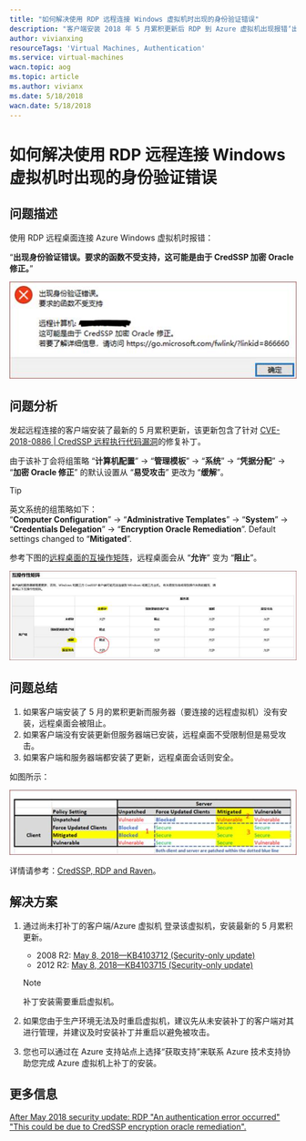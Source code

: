 ```yaml
---
title: "如何解决使用 RDP 远程连接 Windows 虚拟机时出现的身份验证错误"
description: "客户端安装 2018 年 5 月累积更新后 RDP 到 Azure 虚拟机出现报错‘出现身份验证错误’"
author: vivianxing
resourceTags: 'Virtual Machines, Authentication'
ms.service: virtual-machines
wacn.topic: aog
ms.topic: article
ms.author: vivianx
ms.date: 5/18/2018
wacn.date: 5/18/2018
---
```


# 如何解决使用 RDP 远程连接 Windows 虚拟机时出现的身份验证错误

## 问题描述

使用 RDP 远程桌面连接 Azure Windows 虚拟机时报错：

“**出现身份验证错误。要求的函数不受支持，这可能是由于 CredSSP 加密 Oracle 修正。**”

![01](media/aog-virtual-machines-windows-qa-howto-solve-authentication-error/01.png)

## 问题分析

发起远程连接的客户端安装了最新的 5 月累积更新，该更新包含了针对 [CVE-2018-0886 | CredSSP 远程执行代码漏洞](https://portal.msrc.microsoft.com/zh-cn/security-guidance/advisory/CVE-2018-0886)的修复补丁。

由于该补丁会将组策略 “**计算机配置**” -> “**管理模板**” -> “**系统**” -> “**凭据分配**” -> “**加密 Oracle 修正**” 的默认设置从 “**易受攻击**” 更改为 “**缓解**”。

> [!TIP]
> 英文系统的组策略如下：<br>
> “**Computer Configuration**” -> “**Administrative Templates**” -> “**System**” -> “**Credentials Delegation**” -> “**Encryption Oracle Remediation**”. Default settings changed to “**Mitigated**”.

参考下图的[远程桌面的互操作矩阵](https://support.microsoft.com/zh-cn/help/4093492/credssp-updates-for-cve-2018-0886-march-13-2018)，远程桌面会从 “**允许**” 变为 “**阻止**”。

![02](media/aog-virtual-machines-windows-qa-howto-solve-authentication-error/02.png)

## 问题总结

1. 如果客户端安装了 5 月的累积更新而服务器（要连接的远程虚拟机）没有安装，远程桌面会被阻止。
2. 如果客户端没有安装更新但服务器端已安装，远程桌面不受限制但是易受攻击。
3. 如果客户端和服务器端都安装了更新，远程桌面会话则安全。

如图所示：

![03](media/aog-virtual-machines-windows-qa-howto-solve-authentication-error/03.png)

详情请参考：[CredSSP, RDP and Raven](https://blogs.technet.microsoft.com/askpfeplat/2018/05/07/credssp-rdp-and-raven/)。

## 解决方案

1. 通过尚未打补丁的客户端/Azure 虚拟机 登录该虚拟机，安装最新的 5 月累积更新。

    - 2008 R2: [May 8, 2018—KB4103712 (Security-only update)](https://support.microsoft.com/en-us/help/4103712)
    - 2012 R2: [May 8, 2018—KB4103715 (Security-only update)](https://support.microsoft.com/en-us/help/4103715)

    > [!NOTE]
    > 补丁安装需要重启虚拟机。

2. 如果您由于生产环境无法及时重启虚拟机，建议先从未安装补丁的客户端对其进行管理，并建议及时安装补丁并重启以避免被攻击。

3. 您也可以通过在 Azure 支持站点上选择“获取支持”来联系 Azure 技术支持协助您完成 Azure 虚拟机上补丁的安装。

## 更多信息

[After May 2018 security update: RDP "An authentication error occurred" "This could be due to CredSSP encryption oracle remediation".](https://blogs.technet.microsoft.com/yongrhee/2018/05/09/after-may-2018-security-update-rdp-an-authentication-error-occurred-this-could-be-due-to-credssp-encryption-oracle-remediation/)